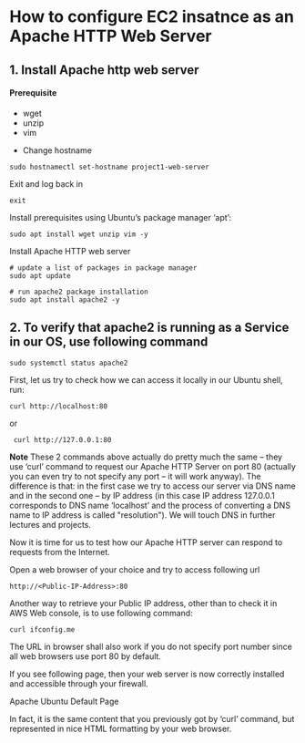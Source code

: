 # How to configure EC2 insatnce as an Apache HTTP Web Server

## 1. Install Apache http web server  

#### Prerequisite
+ wget
+ unzip 
+ vim

- Change hostname 
```
sudo hostnamectl set-hostname project1-web-server
```
Exit and log back in 
``` 
exit
```

Install prerequisites using Ubuntu’s package manager ‘apt’:

```
sudo apt install wget unzip vim -y
```

Install Apache HTTP web server

```
# update a list of packages in package manager
sudo apt update

# run apache2 package installation
sudo apt install apache2 -y
```

## 2. To verify that apache2 is running as a Service in our OS, use following command

```
sudo systemctl status apache2
```

First, let us try to check how we can access it locally in our Ubuntu shell, run:

```
curl http://localhost:80
``` 

or

```
 curl http://127.0.0.1:80
```

**Note**
These 2 commands above actually do pretty much the same – they use ‘curl’ command to request our Apache HTTP Server on port 80
(actually you can even try to not specify any port – it will work anyway). The difference is that: in the first case we try to
access our server via DNS name and in the second one – by IP address (in this case IP address 127.0.0.1 corresponds to DNS name
‘localhost’ and the process of converting a DNS name to IP address is called "resolution"). We will touch DNS in further lectures 
and projects.



Now it is time for us to test how our Apache HTTP server can respond to requests from the Internet.

Open a web browser of your choice and try to access following url


```
http://<Public-IP-Address>:80
```

Another way to retrieve your Public IP address, other than to check it in AWS Web console, is to use following command:

```
curl ifconfig.me
```

The URL in browser shall also work if you do not specify port number since all web browsers use port 80 by default.

If you see following page, then your web server is now correctly installed and accessible through your firewall.

Apache Ubuntu Default Page

In fact, it is the same content that you previously got by ‘curl’ command, but represented in nice HTML formatting by your web browser.